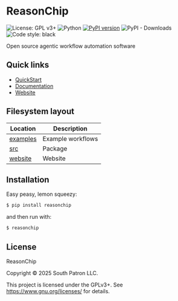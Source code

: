 # ReasonChip

![License: GPL v3+](https://img.shields.io/badge/license-GPLv3%2B-blue.svg)
![Python](https://img.shields.io/badge/python-3.12+-blue)
[![PyPI version](https://img.shields.io/pypi/v/reasonchip.svg)](https://pypi.org/project/reasonchip/)
![PyPI - Downloads](https://img.shields.io/pypi/dm/reasonchip.svg)
![Code style: black](https://img.shields.io/badge/code%20style-black-000000.svg)

Open source agentic workflow automation software

## Quick links

- [QuickStart](https://www.reasonchip.io/docs/quickstart/)
- [Documentation](https://www.reasonchip.io/docs/)
- [Website](https://www.reasonchip.io/)

## Filesystem layout

| Location | Description |
| ------------------------- | ----------------------------------------------- |
| [examples](./examples/) | Example workflows |
| [src](./src/reasonchip/) | Package |
| [website](./website/reasonchip/) | Website |

## Installation

Easy peasy, lemon squeezy:

```bash
$ pip install reasonchip
```

and then run with:

```bash
$ reasonchip
```

## License

ReasonChip

Copyright &copy; 2025 South Patron LLC.

This project is licensed under the GPLv3+.
See <https://www.gnu.org/licenses/> for details.

